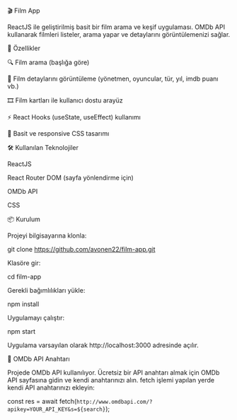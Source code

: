 🎬 Film App

ReactJS ile geliştirilmiş basit bir film arama ve keşif uygulaması.
OMDb API
 kullanarak filmleri listeler, arama yapar ve detaylarını görüntülemenizi sağlar.

🚀 Özellikler

🔍 Film arama (başlığa göre)

📝 Film detaylarını görüntüleme (yönetmen, oyuncular, tür, yıl, imdb puanı vb.)

🎞️ Film kartları ile kullanıcı dostu arayüz

⚡ React Hooks (useState, useEffect) kullanımı

🎨 Basit ve responsive CSS tasarımı

🛠️ Kullanılan Teknolojiler

ReactJS

React Router DOM (sayfa yönlendirme için)

OMDb API

CSS

📦 Kurulum

Projeyi bilgisayarına klonla:

git clone https://github.com/avonen22/film-app.git


Klasöre gir:

cd film-app


Gerekli bağımlılıkları yükle:

npm install


Uygulamayı çalıştır:

npm start


Uygulama varsayılan olarak http://localhost:3000
 adresinde açılır.

🔑 OMDb API Anahtarı

Projede OMDb API kullanılıyor. Ücretsiz bir API anahtarı almak için OMDb API
 sayfasına gidin ve kendi anahtarınızı alın.
fetch işlemi yapılan yerde kendi API anahtarınızı ekleyin:

const res = await fetch(`http://www.omdbapi.com/?apikey=YOUR_API_KEY&s=${search}`);

